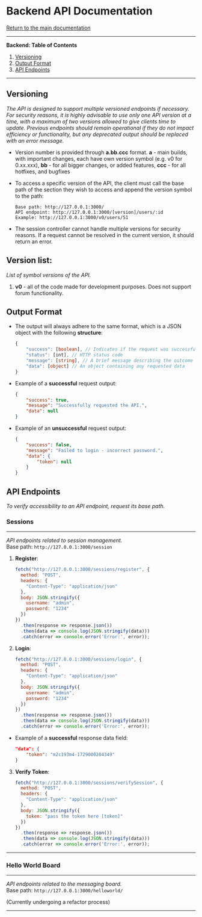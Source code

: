 # Backend API Documentation

[Return to the main documentation](../README.md)

---

**Backend: Table of Contents**  
1. [Versioning](#versioning)  
2. [Output Format](#output-format)  
3. [API Endpoints](#api-endpoints)  

---

## Versioning
_The API is designed to support multiple versioned endpoints if necessary. For security reasons, it is highly advisable to use only one API version at a time, with a maximum of two versions allowed to give clients time to update. Previous endpoints should remain operational if they do not impact efficiency or functionality, but any deprecated output should be replaced with an error message._

- Version number is provided through **a.bb.ccc** format. 
    **a** - main builds, with important changes, each have own version symbol (e.g. v0 for 0.xx.xxx),
    **bb** - for all bigger changes, or added features,
    **ccc** - for all hotfixes, and bugfixes

- To access a specific version of the API, the client must call the base path of the section they wish to access and append the version symbol to the path:
    ```
    Base path: http://127.0.0.1:3000/
    API endpoint: http://127.0.0.1:3000/[version]/users/:id
    Example: http://127.0.0.1:3000/v0/users/51
    ```

- The session controller cannot handle multiple versions for security reasons. If a request cannot be resolved in the current version, it should return an error.

## Version list:
_List of symbol versions of the API._
1. **v0** - all of the code made for development purposes. Does not support forum functionality.

## Output Format
- The output will always adhere to the same format, which is a JSON object with the following **structure**:
    ```typescript
    {
        "success": [boolean], // Indicates if the request was successful
        "status": [int], // HTTP status code
        "message": [string], // A brief message describing the outcome of the request
        "data": [object] // An object containing any requested data
    }
    ```
- Example of a **successful** request output:
    ```json
    {
        "success": true,
        "message": "Successfully requested the API.",
        "data": null
    }
    ```
- Example of an **unsuccessful** request output:
    ```json
    {
        "success": false,
        "message": "Failed to login - incorrect password.",
        "data": {
            "token": null
        }
    }
    ```

## API Endpoints
_To verify accessibility to an API endpoint, request its base path._

### Sessions
---
_API endpoints related to session management._  
Base path: `http://127.0.0.1:3000/session`  

1. **Register**:
    ```javascript
    fetch("http://127.0.0.1:3000/sessions/register", {
      method: "POST",
      headers: {
        "Content-Type": "application/json"
      },
      body: JSON.stringify({
        username: "admin",
        password: "1234"
      })
    })
      .then(response => response.json())
      .then(data => console.log(JSON.stringify(data)))
      .catch(error => console.error('Error:', error));
    ```

2. **Login**:
    ```javascript
    fetch("http://127.0.0.1:3000/sessions/login", {
      method: "POST",
      headers: {
        "Content-Type": "application/json"
      },
      body: JSON.stringify({
        username: "admin",
        password: "1234"
      })
    })
      .then(response => response.json())
      .then(data => console.log(JSON.stringify(data)))
      .catch(error => console.error('Error:', error));
    ```

- Example of a **successful** response data field:
    ```json
    "data": {
        "token": "m2c193m4-1729000204349"
    }
    ```

3. **Verify Token**:
    ```javascript
    fetch("http://127.0.0.1:3000/sessions/verifySession", {
      method: "POST",
      headers: {
        "Content-Type": "application/json"
      },
      body: JSON.stringify({
        token: "pass the token here [token]"
      })
    })
      .then(response => response.json())
      .then(data => console.log(JSON.stringify(data)))
      .catch(error => console.error('Error:', error));
    ```
---

### Hello World Board
---
_API endpoints related to the messaging board._  
Base path: `http://127.0.0.1:3000/helloworld/`  

(Currently undergoing a refactor process)  

--- 
